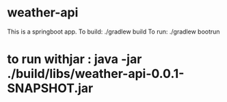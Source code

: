# weather-api
This is a springboot app.
To build: ./gradlew build
To run: ./gradlew bootrun
# to run withjar : java -jar ./build/libs/weather-api-0.0.1-SNAPSHOT.jar
